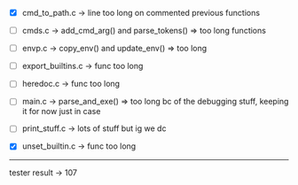 - [x] cmd_to_path.c -> line too long on commented previous functions 

- [ ] cmds.c -> add_cmd_arg() and parse_tokens() => too long functions

- [ ] envp.c -> copy_env() and update_env() => too long

- [ ] export_builtins.c -> func too long

- [ ] heredoc.c -> func too long

- [ ] main.c -> parse_and_exe() => too long bc of the debugging stuff, keeping it for now just in case

- [ ] print_stuff.c -> lots of stuff but ig we dc

- [x] unset_builtin.c -> func too long

---

tester result -> 107
